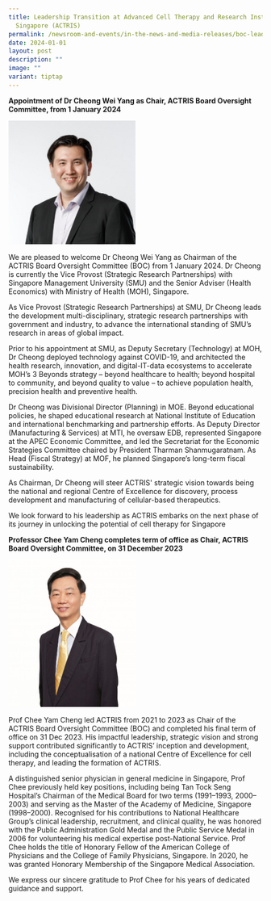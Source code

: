 ```yaml
---
title: Leadership Transition at Advanced Cell Therapy and Research Institute,
  Singapore (ACTRIS)
permalink: /newsroom-and-events/in-the-news-and-media-releases/boc-leadership-transition/
date: 2024-01-01
layout: post
description: ""
image: ""
variant: tiptap
---
```

<p><strong>Appointment of Dr Cheong Wei Yang as Chair, ACTRIS Board Oversight Committee, from 1 January 2024</strong></p><div class="isomer-image-wrapper"><img style="width: 50%;" height="auto" width="100%" alt="" src="/images/Biography/Board Oversight Committee/Profile_CheongWeiYang_v2.jpg"></div><p>We are pleased to welcome Dr Cheong Wei Yang as Chairman of the ACTRIS Board Oversight Committee (BOC) from 1 January 2024. Dr Cheong is currently the Vice Provost (Strategic Research Partnerships) with Singapore Management University (SMU) and the Senior Adviser (Health Economics) with Ministry of Health (MOH), Singapore.</p><p>As Vice Provost (Strategic Research Partnerships) at SMU, Dr Cheong leads the development multi-disciplinary, strategic research partnerships with government and industry, to advance the international standing of SMU’s research in areas of global impact.</p><p>Prior to his appointment at SMU, as Deputy Secretary (Technology) at MOH, Dr Cheong deployed technology against COVID-19, and architected the health research, innovation, and digital-IT-data ecosystems to accelerate MOH’s 3 Beyonds strategy – beyond healthcare to health; beyond hospital to community, and beyond quality to value – to achieve population health, precision health and preventive health.</p><p>Dr Cheong was Divisional Director (Planning) in MOE. Beyond educational policies, he shaped educational research at National Institute of Education and international benchmarking and partnership efforts. As Deputy Director (Manufacturing &amp; Services) at MTI, he oversaw EDB, represented Singapore at the APEC Economic Committee, and led the Secretariat for the Economic Strategies Committee chaired by President Tharman Shanmugaratnam. As Head (Fiscal Strategy) at MOF, he planned Singapore’s long-term fiscal sustainability.</p><p>As Chairman, Dr Cheong will steer ACTRIS' strategic vision towards being the national and regional Centre of Excellence for discovery, process development and manufacturing of cellular-based therapeutics.</p><p>We look forward to his leadership as ACTRIS embarks on the next phase of its journey in unlocking the potential of cell therapy for Singapore</p><p></p><p><strong>Professor Chee Yam Cheng completes term of office as Chair, ACTRIS Board Oversight Committee, on 31 December 2023</strong></p><div class="isomer-image-wrapper"><img style="width: 50%;" height="auto" width="100%" alt="" src="/images/Biography/Board Oversight Committee/professor-chee-yam-cheng.jpg"></div><p>Prof Chee Yam Cheng led ACTRIS from 2021 to 2023 as Chair of the ACTRIS Board Oversight Committee (BOC) and completed his final term of office on 31 Dec 2023. His impactful leadership, strategic vision and strong support contributed significantly to ACTRIS’ inception and development, including the conceptualisation of a national Centre of Excellence for cell therapy, and leading the formation of ACTRIS.</p><p>A distinguished senior physician in general medicine in Singapore, Prof Chee previously held key positions, including being Tan Tock Seng Hospital’s Chairman of the Medical Board for two terms (1991–1993, 2000–2003) and serving as the Master of the Academy of Medicine, Singapore (1998–2000). RecognIsed for his contributions to National Healthcare Group’s clinical leadership, recruitment, and clinical quality, he was honored with the Public Administration Gold Medal and the Public Service Medal in 2006 for volunteering his medical expertise post-National Service. Prof Chee holds the title of Honorary Fellow of the American College of Physicians and the College of Family Physicians, Singapore. In 2020, he was granted Honorary Membership of the Singapore Medical Association.</p><p>We express our sincere gratitude to Prof Chee for his years of dedicated guidance and support.</p>